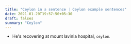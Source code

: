```yaml
---
title: "Ceylon in a sentence | Ceylon example sentences"
date: 2021-01-20T19:57:50+05:30
draft: falses
summary: "Ceylon"
---
```

- He's recovering at mount lavinia hospital, `ceylon`.
                 
